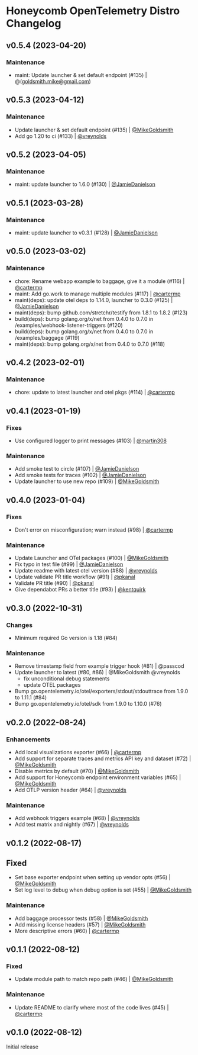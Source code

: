 # Honeycomb OpenTelemetry Distro Changelog

## v0.5.4 (2023-04-20)

### Maintenance

- maint: Update launcher & set default endpoint (#135) | @(goldsmith.mike@gmail.com)

## v0.5.3 (2023-04-12)

### Maintenance

- Update launcher & set default endpoint (#135) | [@MikeGoldsmith](https://github.com/MikeGoldsmith)
- Add go 1.20 to ci (#133) | [@vreynolds](https://github.com/vreynolds)

## v0.5.2 (2023-04-05)

### Maintenance

- maint: update launcher to 1.6.0 (#130) | [@JamieDanielson](https://github.com/jamiedanielson)

## v0.5.1 (2023-03-28)

### Maintenance

- maint: update launcher to v0.3.1 (#128) | [@JamieDanielson](https://github.com/jamiedanielson)

## v0.5.0 (2023-03-02)

### Maintenance

- chore: Rename webapp example to baggage, give it a module (#116) | [@cartermp](https://github.com/cartermp)
- maint: Add go.work to manage multiple modules (#117) | [@cartermp](https://github.com/cartermp)
- maint(deps): update otel deps to 1.14.0, launcher to 0.3.0 (#125) | [@JamieDanielson](https://github.com/jamiedanielson)
- maint(deps): bump github.com/stretchr/testify from 1.8.1 to 1.8.2 (#123)
- build(deps): bump golang.org/x/net from 0.4.0 to 0.7.0 in /examples/webhook-listener-triggers (#120)
- build(deps): bump golang.org/x/net from 0.4.0 to 0.7.0 in /examples/baggage (#119)
- maint(deps): bump golang.org/x/net from 0.4.0 to 0.7.0 (#118)

## v0.4.2 (2023-02-01)

### Maintenance

- chore: update to latest launcher and otel pkgs (#114) | [@cartermp](https://github.com/cartermp)

## v0.4.1 (2023-01-19)

### Fixes

- Use configured logger to print messages (#103) | [@martin308](https://github.com/martin308)

### Maintenance

- Add smoke test to circle (#107) | [@JamieDanielson](https://github.com/jamiedanielson)
- Add smoke tests for traces (#102) | [@JamieDanielson](https://github.com/jamiedanielson)
- Update launcher to use new repo (#109) | [@MikeGoldsmith](https://github.com/MikeGoldsmith)

## v0.4.0 (2023-01-04)

### Fixes

- Don't error on misconfiguration; warn instead (#98) | [@cartermp](https://github.com/cartermp)

### Maintenance

- Update Launcher and OTel packages (#100) | [@MikeGoldsmith](https://github.com/MikeGoldsmith)
- Fix typo in test file (#99) | [@JamieDanielson](https://github.com/jamiedanielson)
- Update readme with latest otel version (#88) | [@vreynolds](https://github.com/vreynolds)
- Update validate PR title workflow (#91) | [@pkanal](https://github.com/pkanal)
- Validate PR title (#90) | [@pkanal](https://github.com/pkanal)
- Give dependabot PRs a better title (#93) | [@kentquirk](https://github.com/kentquirk)

## v0.3.0 (2022-10-31)

### Changes

- Minimum required Go version is 1.18 (#84)

### Maintenance

- Remove timestamp field from example trigger hook (#81) | @passcod
- Update launcher to latest (#80, #86) | @MikeGoldsmith @vreynolds
  - fix unconditional debug statements
  - update OTEL packages
- Bump go.opentelemetry.io/otel/exporters/stdout/stdouttrace from 1.9.0 to 1.11.1 (#84)
- Bump go.opentelemetry.io/otel/sdk from 1.9.0 to 1.10.0 (#76)

## v0.2.0 (2022-08-24)

### Enhancements

- Add local visualizations exporter (#66) | [@cartermp](https://github.com/cartermp)
- Add support for separate traces and metrics API key and dataset (#72) | [@MikeGoldsmith](https://github.com/MikeGoldsmith)
- Disable metrics by default (#70) | [@MikeGoldsmith](https://github.com/MikeGoldsmith)
- Add support for Honeycomb endpoint environment variables (#65) | [@MikeGoldsmith](https://github.com/MikeGoldsmith)
- Add OTLP version header (#64) | [@vreynolds](https://github.com/vreynolds)

### Maintenance

- Add webhook triggers example (#68) | [@vreynolds](https://github.com/vreynolds)
- Add test matrix and nightly (#67) | [@vreynolds](https://github.com/vreynolds)

## v0.1.2 (2022-08-17)

## Fixed

- Set base exporter endpoint when setting up vendor opts (#56) | [@MikeGoldsmith](https://github.com/MikeGoldsmith)
- Set log level to debug when debug option is set (#55) | [@MikeGoldsmith](https://github.com/MikeGoldsmith)

### Maintenance

- Add baggage processor tests (#58) | [@MikeGoldsmith](https://github.com/MikeGoldsmith)
- Add missing license headers (#57) | [@MikeGoldsmith](https://github.com/MikeGoldsmith)
- More descriptive errors (#60) | [@cartermp](https://github.com/cartermp)

## v0.1.1 (2022-08-12)

### Fixed

- Update module path to match repo path (#46) | [@MikeGoldsmith](https://github.com/MikeGoldsmith)

### Maintenance

- Update README to clarify where most of the code lives (#45) | [@cartermp](https://github.com/cartermp)

## v0.1.0 (2022-08-12)

Initial release
